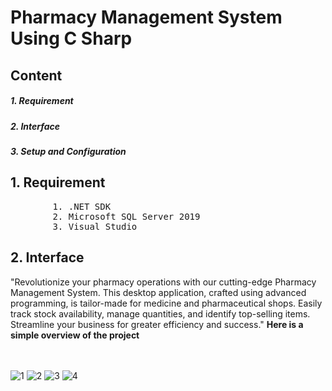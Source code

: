 <h1><b>Pharmacy Management System Using C Sharp</b></h1>
<h2>Content</h2>
<h5>1. Requirement</h5>
<h5>2. Interface</h5>
<h5>3. Setup and Configuration</h5>
<h2>1. Requirement</h2>
<pre>
        1. .NET SDK
        2. Microsoft SQL Server 2019
        3. Visual Studio
</pre>
<h2>2. Interface</h2>
"Revolutionize your pharmacy operations with our cutting-edge Pharmacy Management System. This desktop application, crafted using advanced programming, is tailor-made for medicine and pharmaceutical shops. Easily track stock availability, manage quantities, and identify top-selling items. Streamline your business for greater efficiency and success."
<b>Here is a simple overview of the project</b> </br></br></br>

![1](https://github.com/Shakil-md-abdullah-al/Pharmacy-Management-System-Using-C-Sharp/assets/65440571/8f727fc2-993b-4bd4-9b32-c91f70f4663d)
![2](https://github.com/Shakil-md-abdullah-al/Pharmacy-Management-System-Using-C-Sharp/assets/65440571/d366a0ed-b90a-4620-9c9d-2f6c6c4d5ea4)
![3](https://github.com/Shakil-md-abdullah-al/Pharmacy-Management-System-Using-C-Sharp/assets/65440571/f29f01e2-1de0-4d24-a582-6e85b182e26a)
![4](https://github.com/Shakil-md-abdullah-al/Pharmacy-Management-System-Using-C-Sharp/assets/65440571/fd35b7b9-70fa-4a75-95aa-2f76f15b0a9f)




